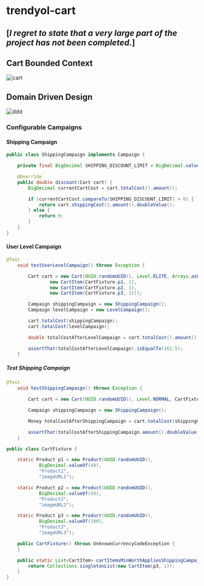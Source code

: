 # trendyol-cart

## [_I regret to state that a very large part of the project has not been completed._]

## Cart Bounded Context
![cart](https://i.ibb.co/xs83sgz/cart.png)

## Domain Driven Design
![ddd](https://i.ibb.co/QccWbj4/ddd.png)

### Configurable Campaigns

#### Shipping Campaign

```java
public class ShippingCampaign implements Campaign {

    private final BigDecimal SHIPPING_DISCOUNT_LIMIT = BigDecimal.valueOf(100);

    @Override
    public double discount(Cart cart) {
        BigDecimal currentCartCost = cart.totalCost().amount();

        if (currentCartCost.compareTo(SHIPPING_DISCOUNT_LIMIT) > 0) {
            return cart.shippingCost().amount().doubleValue();
        } else {
            return 0;
        }
    }
}
``` 

#### User Level Campaign

```java
@Test
    void testUserLevelCampaign() throws Exception {

        Cart cart = new Cart(UUID.randomUUID(), Level.ELITE, Arrays.asList(
                new CartItem(CartFixture.p1, 1),
                new CartItem(CartFixture.p2, 1),
                new CartItem(CartFixture.p3, 1)));

        Campaign shippingCampaign = new ShippingCampaign();
        Campaign levelCampaign = new LevelCampaign();

        cart.totalCost(shippingCampaign);
        cart.totalCost(levelCampaign);

        double totalCostAfterLevelCampaign = cart.totalCost().amount().doubleValue();

        assertThat(totalCostAfterLevelCampaign).isEqualTo(161.5);
    }
``` 

##### Test Shipping Campaign


```java
@Test
    void testShippingCampaign() throws Exception {

        Cart cart = new Cart(UUID.randomUUID(), Level.NORMAL, CartFixture.cartItemsMinWorthAppliesShippingCampaign());

        Campaign shippingCampaign = new ShippingCampaign();

        Money totalCostAfterShippingCampaign = cart.totalCost(shippingCampaign);

        assertThat(totalCostAfterShippingCampaign.amount().doubleValue()).isEqualTo(100.0);
    }
``` 

```java
public class CartFixture {

    static Product p1 = new Product(UUID.randomUUID(),
            BigDecimal.valueOf(40),
            "Product1",
            "imageURL1");

    static Product p2 = new Product(UUID.randomUUID(),
            BigDecimal.valueOf(50),
            "Product2",
            "imageURL2");

    static Product p3 = new Product(UUID.randomUUID(),
            BigDecimal.valueOf(100),
            "Product3",
            "imageURL3");

    public CartFixture() throws UnknownCurrencyCodeException {
    }

    public static List<CartItem> cartItemsMinWorthAppliesShippingCampaign() {
        return Collections.singletonList(new CartItem(p3, 1));
    }
}
``` 
